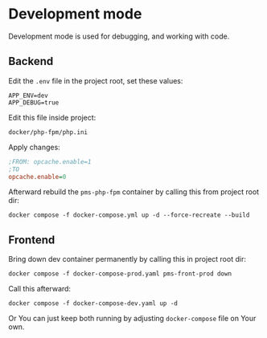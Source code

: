 # Development mode

Development mode is used for debugging, and working with code. 

## Backend

Edit the `.env` file in the project root, set these values:

```dotenv
APP_ENV=dev
APP_DEBUG=true
```

Edit this file inside project:
```dotenv
docker/php-fpm/php.ini
```

Apply changes:

```ini
;FROM: opcache.enable=1
;TO
opcache.enable=0
```

Afterward rebuild the `pms-php-fpm` container by calling this from project root dir:

```shell
docker compose -f docker-compose.yml up -d --force-recreate --build
```

## Frontend

Bring down dev container permanently by calling this in project root dir:

```shell
docker compose -f docker-compose-prod.yaml pms-front-prod down
```

Call this afterward:

```shell
docker compose -f docker-compose-dev.yaml up -d
```

Or You can just keep both running by adjusting `docker-compose` file on Your own. 